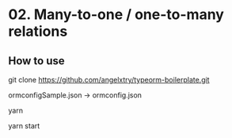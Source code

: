 # 02. Many-to-one / one-to-many relations

## How to use

git clone https://github.com/angelxtry/typeorm-boilerplate.git

ormconfigSample.json -> ormconfig.json

yarn

yarn start
